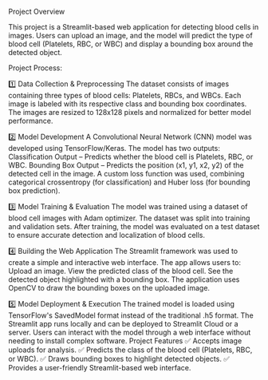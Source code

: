 Project Overview

This project is a Streamlit-based web application for detecting blood cells in images. Users can upload an image, and the model will predict the type of blood cell (Platelets, RBC, or WBC) and display a bounding box around the detected object.

Project Process:

1️⃣ Data Collection & Preprocessing
The dataset consists of images containing three types of blood cells: Platelets, RBCs, and WBCs.
Each image is labeled with its respective class and bounding box coordinates.
The images are resized to 128x128 pixels and normalized for better model performance.


2️⃣ Model Development
A Convolutional Neural Network (CNN) model was developed using TensorFlow/Keras.
The model has two outputs:
Classification Output – Predicts whether the blood cell is Platelets, RBC, or WBC.
Bounding Box Output – Predicts the position (x1, y1, x2, y2) of the detected cell in the image.
A custom loss function was used, combining categorical crossentropy (for classification) and Huber loss (for bounding box prediction).


3️⃣ Model Training & Evaluation
The model was trained using a dataset of blood cell images with Adam optimizer.
The dataset was split into training and validation sets.
After training, the model was evaluated on a test dataset to ensure accurate detection and localization of blood cells.


4️⃣ Building the Web Application
The Streamlit framework was used to create a simple and interactive web interface.
The app allows users to:
Upload an image.
View the predicted class of the blood cell.
See the detected object highlighted with a bounding box.
The application uses OpenCV to draw the bounding boxes on the uploaded image.


5️⃣ Model Deployment & Execution
The trained model is loaded using TensorFlow's SavedModel format instead of the traditional .h5 format.
The Streamlit app runs locally and can be deployed to Streamlit Cloud or a server.
Users can interact with the model through a web interface without needing to install complex software.
Project Features
✅ Accepts image uploads for analysis.
✅ Predicts the class of the blood cell (Platelets, RBC, or WBC).
✅ Draws bounding boxes to highlight detected objects.
✅ Provides a user-friendly Streamlit-based web interface.
